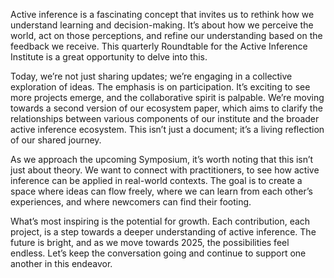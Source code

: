 Active inference is a fascinating concept that invites us to rethink how we understand learning and decision-making. It’s about how we perceive the world, act on those perceptions, and refine our understanding based on the feedback we receive. This quarterly Roundtable for the Active Inference Institute is a great opportunity to delve into this.

Today, we’re not just sharing updates; we’re engaging in a collective exploration of ideas. The emphasis is on participation. It’s exciting to see more projects emerge, and the collaborative spirit is palpable. We’re moving towards a second version of our ecosystem paper, which aims to clarify the relationships between various components of our institute and the broader active inference ecosystem. This isn’t just a document; it’s a living reflection of our shared journey.

As we approach the upcoming Symposium, it’s worth noting that this isn’t just about theory. We want to connect with practitioners, to see how active inference can be applied in real-world contexts. The goal is to create a space where ideas can flow freely, where we can learn from each other’s experiences, and where newcomers can find their footing.

What’s most inspiring is the potential for growth. Each contribution, each project, is a step towards a deeper understanding of active inference. The future is bright, and as we move towards 2025, the possibilities feel endless. Let’s keep the conversation going and continue to support one another in this endeavor.
